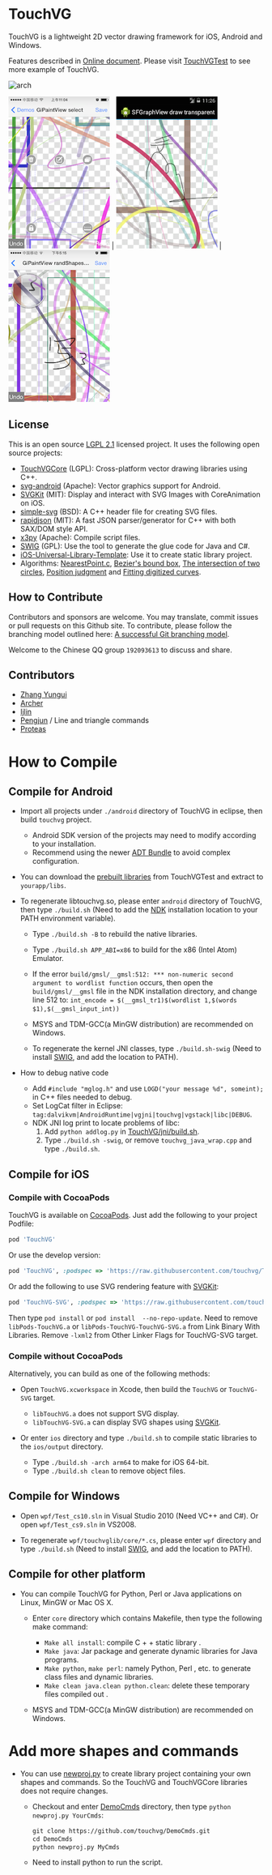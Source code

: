 # TouchVG

TouchVG is a lightweight 2D vector drawing framework for iOS, Android and Windows.

Features described in [Online document](http://touchvg.github.io). Please visit [TouchVGTest](https://github.com/touchvg/TouchVGTest) to see more example of TouchVG.

![arch](http://touchvg.github.io/images/arch.svg)

![iphone1](/doc/images/iphone1.png) | ![android1](/doc/images/android1.png) | ![iphone2](/doc/images/iphone2.png)

## License

This is an open source [LGPL 2.1](LICENSE.md) licensed project. It uses the following open source projects:

- [TouchVGCore](https://github.com/touchvg/TouchVGCore) (LGPL): Cross-platform vector drawing libraries using C++.
- [svg-android](https://github.com/japgolly/svg-android) (Apache): Vector graphics support for Android.
- [SVGKit](https://github.com/SVGKit/SVGKit) (MIT): Display and interact with SVG Images with CoreAnimation on iOS.
- [simple-svg](http://code.google.com/p/simple-svg) (BSD): A C++ header file for creating SVG files.
- [rapidjson](https://github.com/Kanma/rapidjson) (MIT): A fast JSON parser/generator for C++ with both SAX/DOM style API.
- [x3py](https://github.com/rhcad/x3py) (Apache): Compile script files.
- [SWIG](https://github.com/swig/swig) (GPL): Use the tool to generate the glue code for Java and C#.
- [iOS-Universal-Library-Template](https://github.com/michaeltyson/iOS-Universal-Library-Template): Use it to create static library project.
- Algorithms: [NearestPoint.c](http://tog.acm.org/resources/GraphicsGems/gems/NearestPoint.c), 
[Bezier's bound box](http://processingjs.nihongoresources.com/bezierinfo/#bounds), 
[The intersection of two circles](http://blog.csdn.net/cyg0810/article/details/7765894), 
[Position judgment](http://orion.math.iastate.edu/burkardt/c_src/orourke/tri.c)
 and [Fitting digitized curves](https://github.com/erich666/GraphicsGems/blob/master/gems/FitCurves.c).

## How to Contribute

Contributors and sponsors are welcome. You may translate, commit issues or pull requests on this Github site.
To contribute, please follow the branching model outlined here: [A successful Git branching model](http://nvie.com/posts/a-successful-git-branching-model/).

Welcome to the Chinese QQ group `192093613` to discuss and share.

## Contributors

- [Zhang Yungui](https://github.com/rhcad)
- [Archer](https://github.com/a7ch3r)
- [ljlin](https://github.com/ljlin)
- [Pengjun](https://github.com/pengjun) / Line and triangle commands
- [Proteas](https://github.com/proteas)

# How to Compile

## Compile for Android

- Import all projects under `./android` directory of TouchVG in eclipse, then build  `touchvg` project.

  - Android SDK version of the projects may need to modify according to your installation.
  - Recommend using the newer [ADT Bundle](http://developer.android.com/sdk/index.html) to avoid complex configuration.

- You can download the [prebuilt libraries](https://github.com/touchvg/TouchVGTest/archive/android_prebuild.zip) from TouchVGTest and extract to `yourapp/libs`.

-  To regenerate libtouchvg.so, please enter `android` directory of TouchVG, then type `./build.sh`
(Need to add the [NDK](http://developer.android.com/tools/sdk/ndk/index.html) installation location to your PATH environment variable).

   - Type `./build.sh -B` to rebuild the native libraries.
   
   - Type `./build.sh APP_ABI=x86` to build for the x86 (Intel Atom) Emulator.
   
   - If the error `build/gmsl/__gmsl:512: *** non-numeric second argument to wordlist function` occurs, then open the `build/gmsl/__gmsl` file in the NDK installation directory, and change line 512 to:
     `int_encode = $(__gmsl_tr1)$(wordlist 1,$(words $1),$(__gmsl_input_int))`

   - MSYS and TDM-GCC(a MinGW distribution) are recommended on Windows.

   - To regenerate the kernel JNI classes, type `./build.sh-swig`
(Need to install [SWIG](http://sourceforge.net/projects/swig/files/), and add the location to PATH).

- How to debug native code
  - Add `#include "mglog.h"` and use `LOGD("your message %d", someint);` in C++ files needed to debug.
  - Set LogCat filter in Eclipse: `tag:dalvikvm|AndroidRuntime|vgjni|touchvg|vgstack|libc|DEBUG`.
  - NDK JNI log print to locate problems of libc:
    1. Add `python addlog.py` in [TouchVG/jni/build.sh](android/TouchVG/jni/build.sh).
    2. Type `./build.sh -swig`, or remove `touchvg_java_wrap.cpp` and type `./build.sh`.

## Compile for iOS

### Compile with CocoaPods

TouchVG is available on [CocoaPods](http://cocoapods.org). Just add the following to your project Podfile:

```ruby
pod 'TouchVG'
```

Or use the develop version:

```ruby
pod 'TouchVG', :podspec => 'https://raw.githubusercontent.com/touchvg/TouchVG/develop/TouchVG.podspec'
```

Or add the following to use SVG rendering feature with [SVGKit](https://github.com/SVGKit/SVGKit):

```ruby
pod 'TouchVG-SVG', :podspec => 'https://raw.githubusercontent.com/touchvg/TouchVG/develop/ios/TouchVG-SVG.podspec'
```

Then type `pod install` or `pod install  --no-repo-update`. Need to remove `libPods-TouchVG.a` or `libPods-TouchVG-TouchVG-SVG.a` from Link Binary With Libraries. Remove `-lxml2` from Other Linker Flags for TouchVG-SVG target.

### Compile without CocoaPods

Alternatively, you can build as one of the following methods:

- Open `TouchVG.xcworkspace` in Xcode, then build the `TouchVG` or `TouchVG-SVG` target.

   - `libTouchVG.a` does not support SVG display.
   - `libTouchVG-SVG.a` can display SVG shapes using [SVGKit](https://github.com/SVGKit/SVGKit).

- Or enter `ios` directory and type `./build.sh` to compile static libraries to the `ios/output` directory.
  - Type `./build.sh -arch arm64` to make for iOS 64-bit.
  - Type `./build.sh clean` to remove object files.

## Compile for Windows

- Open `wpf/Test_cs10.sln` in Visual Studio 2010 (Need VC++ and C#). Or open `wpf/Test_cs9.sln` in VS2008.

- To regenerate `wpf/touchvglib/core/*.cs`, please enter `wpf` directory and type `./build.sh`
(Need to install [SWIG](http://sourceforge.net/projects/swig/files/), and add the location to PATH).

## Compile for other platform

- You can compile TouchVG for Python, Perl or Java applications on Linux, MinGW or Mac OS X.

  - Enter `core` directory which contains Makefile, then type the following make command:

     - `Make all install`: compile C + + static library .
     - `Make java`: Jar package and generate dynamic libraries for Java programs.
     - `Make python`, `make perl`: namely Python, Perl , etc. to generate class files and dynamic libraries.
     - `Make clean java.clean python.clean`: delete these temporary files compiled out .

   - MSYS and TDM-GCC(a MinGW distribution) are recommended on Windows.
 
# Add more shapes and commands

- You can use [newproj.py](https://github.com/touchvg/DemoCmds/blob/master/newproj.py) to create library project containing your own shapes and commands. So the TouchVG and TouchVGCore libraries does not require changes.

  - Checkout and enter [DemoCmds](https://github.com/touchvg/DemoCmds) directory, then type `python newproj.py YourCmds`:

     ```shell
     git clone https://github.com/touchvg/DemoCmds.git
     cd DemoCmds
     python newproj.py MyCmds
     ```
    
  - Need to install python to run the script.
